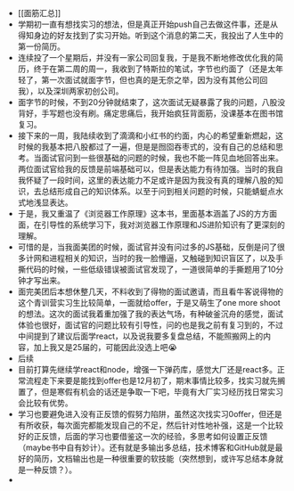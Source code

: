 - [[面筋汇总]]
- 学期初一直有想找实习的想法，但是真正开始push自己去做这件事，还是从得知身边的好友找到了实习开始。听到这个消息的第二天，我投出了人生中的第一份简历。
- 连续投了一个星期后，并没有一家公司回复我，于是我不断地修改优化我的简历，终于在第二周的周一，我收到了特斯拉的笔试，字节也约面了（还是太年轻了，第一次面试就面字节，但也真的是无奈之举，因为没有其他公司回我），以及深圳两家初创公司。
- 面字节的时候，不到20分钟就结束了，这次面试无疑暴露了我的问题，八股没背好，手写题也没有刷。痛定思痛后，我开始疯狂背面筋，没课基本在图书馆复习。
- 接下来的一周，我陆续收到了滴滴和小红书的约面，内心的希望重新燃起，这时候的我基本把八股都过了一遍，但是是囫囵吞枣式的，没有自己的总结和思考。当面试官问到一些很基础的问题的时候，我也不能一阵见血地回答出来。两位面试官给我的反馈是前端基础可以，但是表达能力有待加强。当时的我自我怀疑了一段时间，这里的表达能力不足或许是因为我没有真的理解八股的知识，去总结形成自己的知识体系。以至于问到相关问题的时候，只能蜻蜓点水式地浅显表达。
- 于是，我又重温了《浏览器工作原理》这本书，里面基本涵盖了JS的方方面面，在引导性的系统学习下，我对浏览器工作原理和JS进阶知识有了更深刻的理解。
- 可惜的是，当我面美团的时候，面试官并没有问过多的JS基础，反倒是问了很多计网和进程相关的知识，当时的我一脸懵逼，又触碰到知识盲区了，以及手撕代码的时候，一些低级错误被面试官发现了，一道很简单的手撕题用了10分钟才写出来。
- 面完美团后本想休整几天，不料收到了得物的面试邀请，而且看牛客说得物的这个青训营实习生比较简单，一面就给offer，于是又萌生了one more shoot的想法。这次的面试我着重加强了我的表达气场，有种破釜沉舟的感觉，面试体验也很好，面试官的问题比较有引导性，问的也是我之前有复习到的，不过中间提到了建议后面学react，以及说我要多复盘总结，不能照搬网上的内容，加上我又是25届的，可能因此没选上吧😭
- 后续
- 目前打算先继续学react和node，增强一下弹药库，感觉大厂还是react多。正常流程走下来要是能找到offer也是12月初了，期末事情比较多，找实习就先搁置了，但是寒假有机会的话还是争取一下吧，毕竟有大厂实习经历找日常实习会比较有优势。
- 学习也要避免进入没有正反馈的假努力陷阱，虽然这次找实习0offer，但还是有所收获，每次面完都能发现自己的不足，然后针对性地补强，这是一个比较好的正反馈，后面的学习也要借鉴这一次的经验，多思考如何设置正反馈（maybe书中自有妙计）。还有就是多输出多总结，技术博客和GitHub就是最好的简历，文档输出也是一种很重要的软技能（突然想到，或许写总结本身就是一种反馈？）。
-